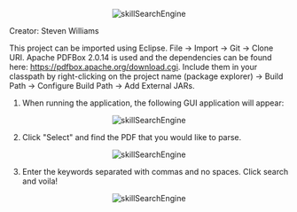 <p align="center">
  <img src="https://github.com/bluesNbrews/SkillSearchEngine/blob/master/titleImage.png" title="skillSearchEngine">
</p>

Creator: Steven Williams

This project can be imported using Eclipse. File -> Import -> Git -> Clone URI.
Apache PDFBox 2.0.14 is used and the dependencies can be found here: https://pdfbox.apache.org/download.cgi. 
Include them in your classpath by right-clicking on the project name (package explorer) -> Build Path -> Configure Build Path -> Add External JARs. 

1) When running the application, the following GUI application will appear:
<p align="center">
  <img src="https://github.com/bluesNbrews/SkillSearchEngine/blob/master/guiImage.png" title="skillSearchEngine">
</p>

2) Click "Select" and find the PDF that you would like to parse.  
<p align="center">
  <img src="https://github.com/bluesNbrews/SkillSearchEngine/blob/master/fileSearch.png" title="skillSearchEngine">
</p>

3) Enter the keywords separated with commas and no spaces. Click search and voila!
<p align="center">
  <img src="https://github.com/bluesNbrews/SkillSearchEngine/blob/master/afterRun.png" title="skillSearchEngine">
</p>

